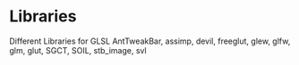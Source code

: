 # Libraries
Different Libraries for GLSL
AntTweakBar, assimp, devil, freeglut, glew, glfw, glm, glut, SGCT, SOIL,
stb_image, svl
